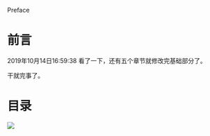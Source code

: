 Preface

# 前言 #

2019年10月14日16:59:38 看了一下，还有五个章节就修改完基础部分了。

干就完事了。

# 目录 #

![](http://twowaterimage.oss-cn-beijing.aliyuncs.com/2019-10-14-%E6%9E%9A%E4%B8%BE%E7%B1%BB.png)


